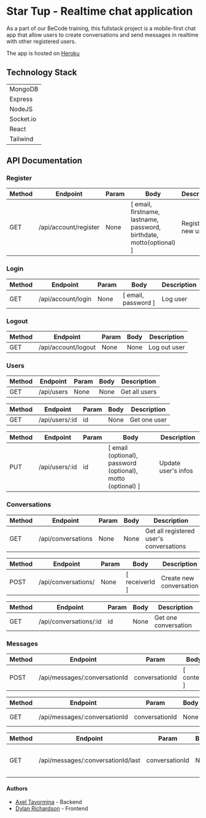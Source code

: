 # Star Tup - Realtime chat application

As a part of our BeCode training, this fullstack project is a mobile-first chat app that allow users to create conversations and send messages in realtime with other registered users.

The app is hosted on [Heroku](https://becode-star-tup.herokuapp.com/)

## Technology Stack
|  |
| ------ | 
| MongoDB |
| Express |
| NodeJS |
| Socket.io |
| React |
| Tailwind |

## API Documentation

### Register
| Method | Endpoint | Param | Body | Description 
| --- | --- | --- | ---  | ---
| GET | /api/account/register | None | [ email, firstname, lastname, password, birthdate, motto(optional) ] | Register new user

### Login
| Method | Endpoint | Param | Body | Description |
| --- | --- | --- | ---  | ---
| GET | /api/account/login | None | [ email, password ] | Log user

### Logout
| Method | Endpoint | Param | Body | Description
| --- | --- | --- | ---  | ---
| GET | /api/account/logout | None | None | Log out user

### Users
| Method | Endpoint | Param | Body | Description
| --- | --- | --- | ---  | ---
| GET | /api/users | None | None | Get all users

| Method | Endpoint | Param | Body | Description
| --- | --- | --- | ---  | ---
| GET | /api/users/:id | id | None | Get one user

| Method | Endpoint | Param | Body | Description
| --- | --- | --- | ---  | ---
| PUT | /api/users/:id | id | [ email (optional), password (optional), motto (optional) ] | Update user's infos

### Conversations
| Method | Endpoint | Param | Body | Description
| --- | --- | --- | ---  | ---
| GET | /api/conversations | None | None | Get all registered user's conversations 

| Method | Endpoint | Param | Body | Description
| --- | --- | --- | ---  | ---
| POST | /api/conversations/ | None | [ receiverId ] | Create new conversation

| Method | Endpoint | Param | Body | Description
| --- | --- | --- | ---  | ---
| GET | /api/conversations/:id | id | None | Get one conversation

### Messages
| Method | Endpoint | Param | Body | Description
| --- | --- | --- | ---  | ---
| POST | /api/messages/:conversationId | conversationId | [ content ] | Create new message 

| Method | Endpoint | Param | Body | Description
| --- | --- | --- | ---  | ---
| GET | /api/messages/:conversationId  | conversationId | None | Get all messages

| Method | Endpoint | Param | Body | Description
| --- | --- | --- | ---  | --- 
| GET | /api/messages/:conversationId/last  | conversationId | None | Get last message from conversation

#### Authors
- [Axel Tavormina](https://github.com/codeKameleon) - Backend
- [Dylan Richardson](https://github.com/Dyl-Richardson) - Frontend
